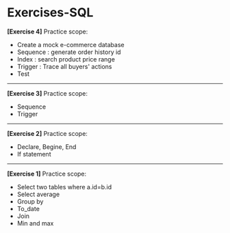 # Exercises-SQL

**[Exercise 4]**    Practice scope:
* Create a mock e-commerce database
* Sequence : generate order history id
* Index : search product price range
* Trigger : Trace all buyers' actions
* Test
-------------------------------------------------------------
**[Exercise 3]**    Practice scope:
* Sequence
* Trigger
-------------------------------------------------------------
**[Exercise 2]**    Practice scope:
* Declare, Begine, End
* If statement
-------------------------------------------------------------
**[Exercise 1]**    Practice scope:
* Select two tables where a.id=b.id
* Select average
* Group by
* To_date
* Join
* Min and max



